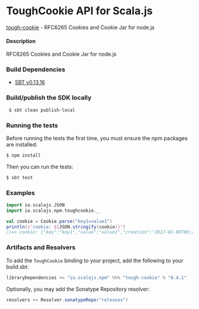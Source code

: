 ToughCookie API for Scala.js
================================
[tough-cookie](https://www.npmjs.com/package/tough-cookie) - RFC6265 Cookies and Cookie Jar for node.js

#### Description

RFC6265 Cookies and Cookie Jar for node.js

### Build Dependencies

* [SBT v0.13.16](http://www.scala-sbt.org/download.html)

### Build/publish the SDK locally

```bash
 $ sbt clean publish-local
```

### Running the tests

Before running the tests the first time, you must ensure the npm packages are installed:

```bash
$ npm install
```

Then you can run the tests:

```bash
$ sbt test
```

### Examples

```scala
import io.scalajs.JSON
import io.scalajs.npm.toughcookie._

val cookie = Cookie.parse("key1=value1")
println(s"cookie: ${JSON.stringify(cookie)}")
//=> cookie: {"key":"key1","value":"value1","creation":"2017-02-08T06:25:57.717Z"} 
```

### Artifacts and Resolvers

To add the `ToughCookie` binding to your project, add the following to your build.sbt:  

```sbt
libraryDependencies += "io.scalajs.npm" %%% "tough-cookie" % "0.4.1"
```

Optionally, you may add the Sonatype Repository resolver:

```sbt   
resolvers += Resolver.sonatypeRepo("releases") 
```